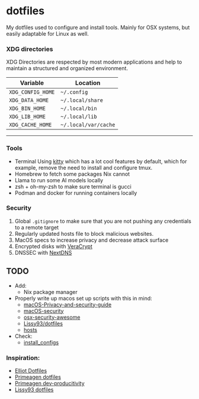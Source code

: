 # dotfiles

My dotfiles used to configure and install tools.
Mainly for OSX systems, but easily adaptable for Linux as well.

### XDG directories

XDG Directories are respected by most modern applications and help to maintain a structured and organized environment.


Variable | Location
--- | ---
`XDG_CONFIG_HOME` | `~/.config`
`XDG_DATA_HOME`   | `~/.local/share`
`XDG_BIN_HOME`   | `~/.local/bin`
`XDG_LIB_HOME`    | `~/.local/lib`
`XDG_CACHE_HOME`  | `~/.local/var/cache`

---

### Tools

- Terminal
Using [kitty](https://github.com/topics/kitty) which has a lot cool features by default, which for example, remove the need to install and configure tmux.
- Homebrew to fetch some packages Nix cannot
- Llama to run some AI models locally
- zsh + oh-my-zsh to make sure terminal is gucci
- Podman and docker for running containers locally


### Security 

1. Global `.gitignore` to make sure that you are not pushing any credentials to a remote target
2. Regularly updated hosts file to block malicious websites.
3. MacOS specs to increase privacy and decrease attack surface
4. Encrypted disks with [VeraCrypt](https://www.veracrypt.fr/en/Home.html)
5. DNSSEC with [NextDNS](https://nextdns.io/)

## TODO

- Add:
   - Nix package manager
- Properly write up macos set up scripts with this in mind:
   - [macOS-Privacy-and-security-guide](https://github.com/drduh/macOS-Security-and-Privacy-Guide)
   - [macOS-security](https://github.com/usnistgov/macos_security)
   - [osx-security-awesome](https://github.com/kai5263499/osx-security-awesome)
   - [Lissy93/dotfiles](https://github.com/Lissy93/dotfiles/tree/master/scripts/macos-setup)
   - [hosts](https://github.com/tiiiecherle/osx_install_config)
- Check:
   - [install_configs](https://github.com/tiiiecherle/osx_install_config)


### Inspiration:

- [Elliot Dotfiles](https://github.com/elliottminns/dotfiles/tree/main)
- [Primeagen dotfiles](https://github.com/ThePrimeagen/.dotfiles)
- [Primeagen dev-producitivity](https://github.com/ThePrimeagen/dev-productivity)
- [Lissy93 dotfiles](https://github.com/Lissy93/dotfiles/tree/master)
